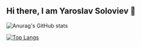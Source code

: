 ## Hi there, I am Yaroslav Soloviev 👋

![Anurag's GitHub stats](https://github-readme-stats.vercel.app/api?username=julospace&show_icons=true&theme=transparent)

[![Top Langs](https://github-readme-stats.vercel.app/api/top-langs/?username=julospace&layout=donut-vertical)](https://github.com/anuraghazra/github-readme-stats)

